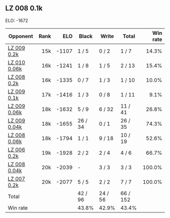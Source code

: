 ## LZ 008 0.1k ##

ELO: -1672

Opponent | Rank | ELO | Black | Write | Total | Win rate
---------|-----:|----:|-------|-------|-------|-------:
[LZ 009 0.2k](LZ%20009%200.2k.md) | 15k | -1107 | 1 / 5 | 0 / 2 | 1 / 7 | 14.3%
[LZ 010 0.06k](LZ%20010%200.06k.md) | 16k | -1241 | 1 / 8 | 1 / 5 | 2 / 13 | 15.4%
[LZ 008 0.2k](LZ%20008%200.2k.md) | 16k | -1335 | 0 / 7 | 1 / 3 | 1 / 10 | 10.0%
[LZ 009 0.1k](LZ%20009%200.1k.md) | 17k | -1416 | 1 / 3 | 0 / 8 | 1 / 11 | 9.1%
[LZ 009 0.06k](LZ%20009%200.06k.md) | 18k | -1632 | 5 / 9 | 6 / 32 | 11 / 41 | 26.8%
[LZ 009 0.04k](LZ%20009%200.04k.md) | 18k | -1655 | 26 / 34 | 0 / 1 | 26 / 35 | 74.3%
[LZ 008 0.06k](LZ%20008%200.06k.md) | 18k | -1794 | 1 / 1 | 9 / 18 | 10 / 19 | 52.6%
[LZ 006 0.2k](LZ%20006%200.2k.md) | 19k | -1928 | 2 / 2 | 2 / 4 | 4 / 6 | 66.7%
[LZ 008 0.04k](LZ%20008%200.04k.md) | 20k | -2039 | - | 3 / 3 | 3 / 3 | 100.0%
[LZ 007 0.2k](LZ%20007%200.2k.md) | 20k | -2077 | 5 / 5 | 2 / 2 | 7 / 7 | 100.0%
Total | | | 42 / 96 | 24 / 56 | 66 / 152 | 
Win rate| | | 43.8% | 42.9% | 43.4% | 

